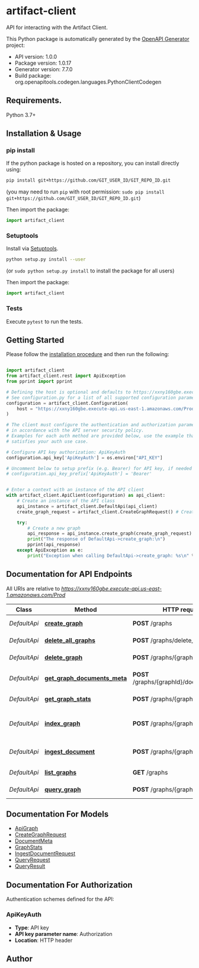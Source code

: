 # artifact-client
API for interacting with the Artifact Client.

This Python package is automatically generated by the [OpenAPI Generator](https://openapi-generator.tech) project:

- API version: 1.0.0
- Package version: 1.0.17
- Generator version: 7.7.0
- Build package: org.openapitools.codegen.languages.PythonClientCodegen

## Requirements.

Python 3.7+

## Installation & Usage
### pip install

If the python package is hosted on a repository, you can install directly using:

```sh
pip install git+https://github.com/GIT_USER_ID/GIT_REPO_ID.git
```
(you may need to run `pip` with root permission: `sudo pip install git+https://github.com/GIT_USER_ID/GIT_REPO_ID.git`)

Then import the package:
```python
import artifact_client
```

### Setuptools

Install via [Setuptools](http://pypi.python.org/pypi/setuptools).

```sh
python setup.py install --user
```
(or `sudo python setup.py install` to install the package for all users)

Then import the package:
```python
import artifact_client
```

### Tests

Execute `pytest` to run the tests.

## Getting Started

Please follow the [installation procedure](#installation--usage) and then run the following:

```python

import artifact_client
from artifact_client.rest import ApiException
from pprint import pprint

# Defining the host is optional and defaults to https://xxny160gbe.execute-api.us-east-1.amazonaws.com/Prod
# See configuration.py for a list of all supported configuration parameters.
configuration = artifact_client.Configuration(
    host = "https://xxny160gbe.execute-api.us-east-1.amazonaws.com/Prod"
)

# The client must configure the authentication and authorization parameters
# in accordance with the API server security policy.
# Examples for each auth method are provided below, use the example that
# satisfies your auth use case.

# Configure API key authorization: ApiKeyAuth
configuration.api_key['ApiKeyAuth'] = os.environ["API_KEY"]

# Uncomment below to setup prefix (e.g. Bearer) for API key, if needed
# configuration.api_key_prefix['ApiKeyAuth'] = 'Bearer'


# Enter a context with an instance of the API client
with artifact_client.ApiClient(configuration) as api_client:
    # Create an instance of the API class
    api_instance = artifact_client.DefaultApi(api_client)
    create_graph_request = artifact_client.CreateGraphRequest() # CreateGraphRequest | 

    try:
        # Create a new graph
        api_response = api_instance.create_graph(create_graph_request)
        print("The response of DefaultApi->create_graph:\n")
        pprint(api_response)
    except ApiException as e:
        print("Exception when calling DefaultApi->create_graph: %s\n" % e)

```

## Documentation for API Endpoints

All URIs are relative to *https://xxny160gbe.execute-api.us-east-1.amazonaws.com/Prod*

Class | Method | HTTP request | Description
------------ | ------------- | ------------- | -------------
*DefaultApi* | [**create_graph**](docs/DefaultApi.md#create_graph) | **POST** /graphs | Create a new graph
*DefaultApi* | [**delete_all_graphs**](docs/DefaultApi.md#delete_all_graphs) | **POST** /graphs/delete_all | Deletes all graphs
*DefaultApi* | [**delete_graph**](docs/DefaultApi.md#delete_graph) | **POST** /graphs/{graphId}/delete | Delete a graph
*DefaultApi* | [**get_graph_documents_meta**](docs/DefaultApi.md#get_graph_documents_meta) | **POST** /graphs/{graphId}/documents_meta | Get graph documents meta
*DefaultApi* | [**get_graph_stats**](docs/DefaultApi.md#get_graph_stats) | **POST** /graphs/{graphId}/stats | Get graph statistics
*DefaultApi* | [**index_graph**](docs/DefaultApi.md#index_graph) | **POST** /graphs/{graphId}/index | Trigger a graph indexing operation
*DefaultApi* | [**ingest_document**](docs/DefaultApi.md#ingest_document) | **POST** /graphs/{graphId}/ingest | Ingest a document into a graph
*DefaultApi* | [**list_graphs**](docs/DefaultApi.md#list_graphs) | **GET** /graphs | List all graphs
*DefaultApi* | [**query_graph**](docs/DefaultApi.md#query_graph) | **POST** /graphs/{graphId}/query | Query a graph


## Documentation For Models

 - [ApiGraph](docs/ApiGraph.md)
 - [CreateGraphRequest](docs/CreateGraphRequest.md)
 - [DocumentMeta](docs/DocumentMeta.md)
 - [GraphStats](docs/GraphStats.md)
 - [IngestDocumentRequest](docs/IngestDocumentRequest.md)
 - [QueryRequest](docs/QueryRequest.md)
 - [QueryResult](docs/QueryResult.md)


<a id="documentation-for-authorization"></a>
## Documentation For Authorization


Authentication schemes defined for the API:
<a id="ApiKeyAuth"></a>
### ApiKeyAuth

- **Type**: API key
- **API key parameter name**: Authorization
- **Location**: HTTP header


## Author




